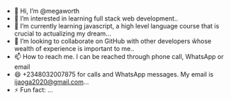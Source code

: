 - 👋 Hi, I’m @megaworth
- 👀 I’m interested in learning full stack web development..
- 🌱 I’m currently learning javascript, a high level language course that is crucial to actualizing my dream...
- 💞️ I’m looking to collaborate on GitHub with other developers ŵhose wealth of experience is important to me..
- 📫 How to reach me. I can be reached through phone call, WhatsApp or email 
- 😄 +2348032007875 for calls and WhatsApp messages. My email is ijaoga2020@gmail.com...
- ⚡ Fun fact: ...

<!---
megaworth/megaworth is a ✨ special ✨ repository because its `README.md` (this file) appears on your GitHub profile.
You can click the Preview link to take a look at your changes.
--->
